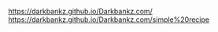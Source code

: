 https://darkbankz.github.io/Darkbankz.com/
 https://darkbankz.github.io/Darkbankz.com/simple%20recipe
